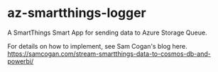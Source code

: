 # az-smartthings-logger

A SmartThings Smart App for sending data to Azure Storage Queue.

For details on how to implement, see Sam Cogan's blog here. https://samcogan.com/stream-smartthings-data-to-cosmos-db-and-powerbi/
